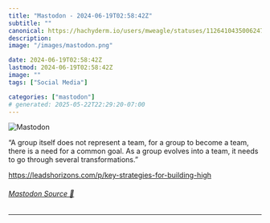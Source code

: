 ```yaml
---
title: "Mastodon - 2024-06-19T02:58:42Z"
subtitle: ""
canonical: https://hachyderm.io/users/mweagle/statuses/112641043500624767
description:
image: "/images/mastodon.png"

date: 2024-06-19T02:58:42Z
lastmod: 2024-06-19T02:58:42Z
image: ""
tags: ["Social Media"]

categories: ["mastodon"]
# generated: 2025-05-22T22:29:20-07:00
---
```

![Mastodon](/images/mastodon.png)

<p>“A group itself does not represent a team, for a group to become a team, there is a need for a common goal. As a group evolves into a team, it needs to go through several transformations.”</p><p><a href="https://leadshorizons.com/p/key-strategies-for-building-high" target="_blank" rel="nofollow noopener noreferrer" translate="no"><span class="invisible">https://</span><span class="ellipsis">leadshorizons.com/p/key-strate</span><span class="invisible">gies-for-building-high</span></a></p>


###### [Mastodon Source 🐘](https://hachyderm.io/@mweagle/112641043500624767)

___
